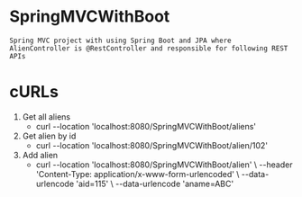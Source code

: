 # SpringMVCWithBoot
    Spring MVC project with using Spring Boot and JPA where AlienController is @RestController and responsible for following REST APIs
# cURLs
<ol>
    <li>
        Get all aliens
        <ul>
            <li>curl --location 'localhost:8080/SpringMVCWithBoot/aliens'</li>
        </ul>
    </li>
    <li>
        Get alien by id
        <ul>
            <li>curl --location 'localhost:8080/SpringMVCWithBoot/alien/102'</li>
        </ul>
    </li>
    <li>
        Add alien
        <ul>
            <li>
                curl --location 'localhost:8080/SpringMVCWithBoot/alien' \
                --header 'Content-Type: application/x-www-form-urlencoded' \
                --data-urlencode 'aid=115' \
                --data-urlencode 'aname=ABC'
            </li>
        </ul>
    </li>
</ol>
